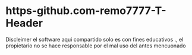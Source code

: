 # https-github.com-remo7777-T-Header
Discleimer  el software aqui compartido  solo es con fines educativos ., el propietario no se hace responsable por el mal uso del antes mencuonado
